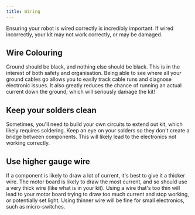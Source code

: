 ```yaml
---
title: Wiring
---
```


Ensuring your robot is wired correctly is incredibly important. If wired incorrectly, your kit may not work correctly, or may be damaged.

## Wire Colouring
Ground should be black, and nothing else should be black. This is in the interest of both safety and organisation. Being able to see where all your ground cables go allows you to easily track cable runs and diagnose electronic issues. It also greatly reduces the chance of running an actual current down the ground, which will seriously damage the kit!

## Keep your solders clean
Sometimes, you'll need to build your own circuits to extend out kit, which likely requires soldering. Keep an eye on your solders so they don't create a bridge between components. This will likely lead to the electronics not working correctly.

## Use higher gauge wire
If a component is likely to draw a lot of current, it's best to give it a thicker wire. The motor board is likely to draw the most current, and so should use a very thick wire (like what is in your kit). Using a wire that's too thin will lead to your motor board trying to draw too much current and stop working, or potentially set light. Using thinner wire will be fine for small electronics, such as micro-switches. 